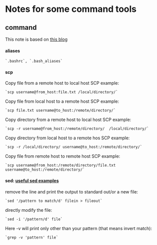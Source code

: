 # Notes for some command tools
## command
This note is based on [this blog](https://haydenjames.io/linux-securely-copy-files-using-scp/)
#### aliases
    `.bashrc`, `.bash_aliases`
#### scp

Copy file from a remote host to local host SCP example:

    `scp username@from_host:file.txt /local/directory/`

Copy file from local host to a remote host SCP example:

    `scp file.txt username@to_host:/remote/directory/`

Copy directory from a remote host to local host SCP example:

    `scp -r username@from_host:/remote/directory/  /local/directory/`

Copy directory from local host to a remote hos SCP example:

    `scp -r /local/directory/ username@to_host:/remote/directory/`

Copy file from remote host to remote host SCP example:

    `scp username@from_host:/remote/directory/file.txt username@to_host:/remote/directory/`

#### sed: [useful sed examples](https://www.geeksforgeeks.org/sed-command-in-linux-unix-with-examples/)
remove the line and print the output to standard out/or a new file:

    `sed '/pattern to match/d' filein > fileout`

directly modify the file:

    `sed -i '/pattern/d' file`

Here -v will print only other than your pattern (that means invert match):

    `grep -v 'pattern' file`

